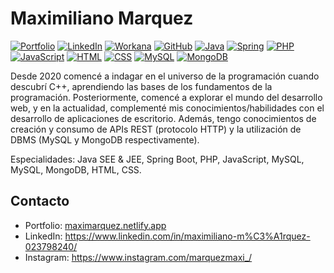 # Maximiliano Marquez

[![Portfolio](https://img.shields.io/badge/Portfolio-000?style=flat&logo=firefox&logoColor=orange)](https://maximarquez.netlify.app/)
[![LinkedIn](https://img.shields.io/badge/LinkedIn-000?style=flat&logo=linkedin&logoColor=blue)](https://www.linkedin.com/in/maximiliano-m%C3%A1rquez-023798240/)
[![Workana](https://img.shields.io/badge/Workana-000?style=flat&logo=workana&logoColor=00a9e0)](https://www.workana.com/freelancer/b933fba39255e693c91720766d10e774)
[![GitHub](https://img.shields.io/badge/GitHub-000?style=flat&logo=github&logoColor=white)](https://github.com/maximarquezz)
[![Java](https://img.shields.io/badge/Java-000?style=flat&logo=openjdk&logoColor=ed8b00)](https://www.java.com)
[![Spring](https://img.shields.io/badge/Spring-000?style=flat&logo=spring&logoColor=6db33f)](https://spring.io)
[![PHP](https://img.shields.io/badge/PHP-000?style=flat&logo=php&logoColor=777bb4)](https://www.php.net)
[![JavaScript](https://img.shields.io/badge/JavaScript-000?style=flat&logo=javascript&logoColor=f7df1e)](https://developer.mozilla.org/en-US/docs/Web/JavaScript)
[![HTML](https://img.shields.io/badge/HTML-000?style=flat&logo=html5&logoColor=e34f26)](https://developer.mozilla.org/en-US/docs/Web/HTML)
[![CSS](https://img.shields.io/badge/CSS-000?style=flat&logo=css3&logoColor=1572b6)](https://developer.mozilla.org/en-US/docs/Web/CSS)
[![MySQL](https://img.shields.io/badge/MySQL-000?style=flat&logo=mysql&logoColor=4479a1)](https://www.mysql.com)
[![MongoDB](https://img.shields.io/badge/MongoDB-000?style=flat&logo=mongodb&logoColor=47a248)](https://www.mongodb.com)

Desde 2020 comencé a indagar en el universo de la programación cuando descubrí C++, aprendiendo las bases de los fundamentos de la programación. Posteriormente, comencé a explorar el mundo del desarrollo web, y en la actualidad, complementé mis conocimientos/habilidades con el desarrollo de aplicaciones de escritorio. Además, tengo conocimientos de creación y consumo de APIs REST (protocolo HTTP) y la utilización de DBMS (MySQL y MongoDB respectivamente).

Especialidades: Java SEE & JEE, Spring Boot, PHP, JavaScript, MySQL, MySQL, MongoDB, HTML, CSS.

## Contacto
- Portfolio: [maximarquez.netlify.app](https://maximarquez.netlify.app/)
- LinkedIn: https://www.linkedin.com/in/maximiliano-m%C3%A1rquez-023798240/
- Instagram: https://www.instagram.com/marquezmaxi_/
